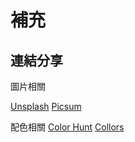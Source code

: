 # 補充

## 連結分享
圖片相關

[Unsplash](https://unsplash.com/)
[Picsum](https://picsum.photos)

配色相關
[Color Hunt](https://colorhunt.co/)
[Collors](https://coolors.co/)